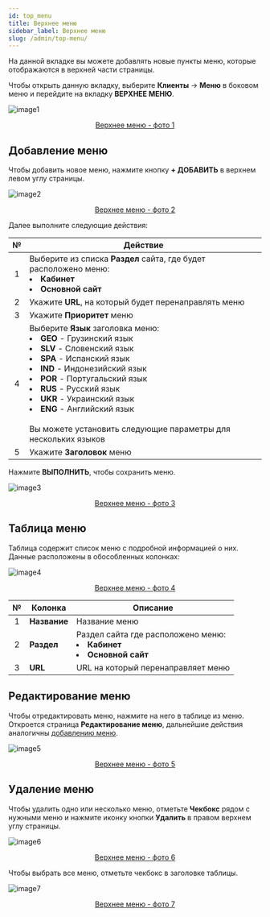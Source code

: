 ```yaml
---
id: top_menu
title: Верхнее меню
sidebar_label: Верхнее меню
slug: /admin/top-menu/
---
```


На данной вкладке вы можете добавлять новые пункты меню, которые отображаются в верхней части страницы.

Чтобы открыть данную вкладку, выберите **Клиенты** → **Меню** в боковом меню и перейдите на вкладку **ВЕРХНЕЕ МЕНЮ**.

![image1](/img/ru/admin_menu_top_menu/image1.png "Верхнее меню") <center><u>Верхнее меню - фото 1</u></center>

## Добавление меню

Чтобы добавить новое меню, нажмите кнопку **+ ДОБАВИТЬ** в верхнем левом углу страницы.

![image2](/img/ru/admin_menu_top_menu/image2.png "Верхнее меню") <center><u>Верхнее меню - фото 2</u></center>

Далее выполните следующие действия:

|  №  | Действие |
| :-: | -------- |
| 1 | Выберите из списка **Раздел** сайта, где будет расположено меню:<li>**Кабинет**</li><li>**Основной сайт**</li> |
| 2 | Укажите **URL**, на который будет перенаправлять меню |
| 3 | Укажите **Приоритет** меню |
| 4 | Выберите **Язык** заголовка меню: <li>**GEO** - Грузинский язык</li><li>**SLV** - Словенский язык</li><li>**SPA** - Испанский язык</li><li>**IND** - Индонезийский язык</li><li>**POR** - Португальский язык</li><li>**RUS** - Русский язык</li><li>**UKR** - Украинский язык</li><li>**ENG** - Английский язык</li> <br/> Вы можете установить следующие параметры для нескольких языков |
| 5 | Укажите **Заголовок** меню |

Нажмите **ВЫПОЛНИТЬ**, чтобы сохранить меню.

![image3](/img/ru/admin_menu_top_menu/image3.png "Верхнее меню") <center><u>Верхнее меню - фото 3</u></center>

## Таблица меню

Таблица содержит список меню с подробной информацией о них. Данные расположены в обособленных колонках:

![image4](/img/ru/admin_menu_top_menu/image4.png "Верхнее меню") <center><u>Верхнее меню - фото 4</u></center>

|  №  | Колонка | Описание |
| :-: | ------- | -------- |
| 1 | **Название** | Название меню |
| 2 | **Раздел** | Раздел сайта где расположено меню:<li>**Кабинет**</li><li>**Основной сайт**</li> |
| 3 | **URL** | URL на который перенаправляет меню |

## Редактирование меню

Чтобы отредактировать меню, нажмите на него в таблице из меню. Откроется страница **Редактирование меню**, дальнейшие действия аналогичны [добавлению меню](#добавление-меню).

![image5](/img/ru/admin_menu_top_menu/image5.png "Верхнее меню") <center><u>Верхнее меню - фото 5</u></center>

## Удаление меню

Чтобы удалить одно или несколько меню, отметьте **Чекбокс** рядом с нужными меню и нажмите иконку кнопки **Удалить** в правом верхнем углу страницы.

![image6](/img/ru/admin_menu_top_menu/image6.png "Верхнее меню") <center><u>Верхнее меню - фото 6</u></center>

Чтобы выбрать все меню, отметьте чекбокс в заголовке таблицы.

![image7](/img/ru/admin_menu_top_menu/image7.png "Верхнее меню") <center><u>Верхнее меню - фото 7</u></center>
